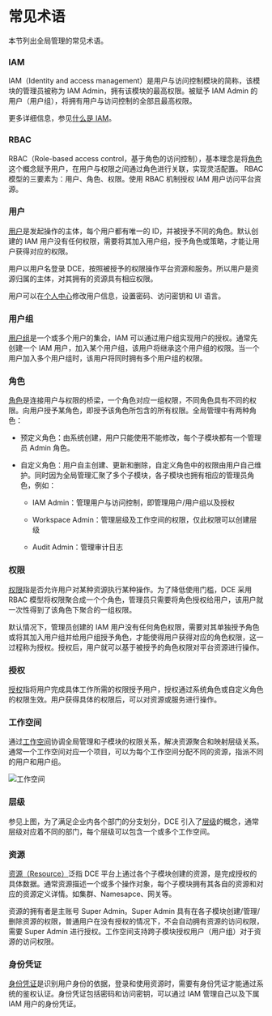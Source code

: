 # 常见术语

本节列出全局管理的常见术语。

### IAM

IAM（Identity and access management）是用户与访问控制模块的简称，该模块的管理员被称为 IAM Admin，拥有该模块的最高权限。被赋予 IAM Admin 的用户（用户组），将拥有用户与访问控制的全部且最高权限。

更多详细信息，参见[什么是 IAM](../04UserGuide/01UserandAccess/iam.md)。

### RBAC

RBAC（Role-based access control，基于角色的访问控制），基本理念是将[角色](../04UserGuide/01UserandAccess/Role.md)这个概念赋予用户，在用户与权限之间通过角色进行关联，实现灵活配置。
RBAC 模型的三要素为：用户、角色、权限。使用 RBAC 机制授权 IAM 用户访问平台资源。

### 用户

[用户](../04UserGuide/01UserandAccess/User.md)是发起操作的主体，每个用户都有唯一的 ID，并被授予不同的角色。默认创建的 IAM 用户没有任何权限，需要将其加入用户组，授予角色或策略，才能让用户获得对应的权限。

用户以用户名登录 DCE，按照被授予的权限操作平台资源和服务。所以用户是资源归属的主体，对其拥有的资源具有相应权限。

用户可以在[个人中心](../04UserGuide/06PersonalCenter/SecuritySetting.md)修改用户信息，设置密码、访问密钥和 UI 语言。

### 用户组

[用户组](../04UserGuide/01UserandAccess/Group.md)是一个或多个用户的集合，IAM 可以通过用户组实现用户的授权。通常先创建一个 IAM 用户，加入某个用户组，该用户将继承这个用户组的权限。当一个用户加入多个用户组时，该用户将同时拥有多个用户组的权限。

### 角色

[角色](../04UserGuide/01UserandAccess/Role.md)是连接用户与权限的桥梁，一个角色对应一组权限，不同角色具有不同的权限。向用户授予某角色，即授予该角色所包含的所有权限。全局管理中有两种角色：

- 预定义角色：由系统创建，用户只能使用不能修改，每个子模块都有一个管理员 Admin 角色。

- 自定义角色：用户自主创建、更新和删除，自定义角色中的权限由用户自己维护。同时因为全局管理汇聚了多个子模块，各子模块也拥有相应的管理员角色，例如：

    - IAM Admin：管理用户与访问控制，即管理用户/用户组以及授权

    - Workspace Admin：管理层级及工作空间的权限，仅此权限可以创建层级

    - Audit Admin：管理审计日志

### 权限

[权限](../04UserGuide/01UserandAccess/iam.md)指是否允许用户对某种资源执行某种操作。为了降低使用门槛，DCE 采用 RBAC 模型将权限聚合成一个个角色，管理员只需要将角色授权给用户，该用户就一次性得到了该角色下聚合的一组权限。

默认情况下，管理员创建的 IAM 用户没有任何角色权限，需要对其单独授予角色或将其加入用户组并给用户组授予角色，才能使得用户获得对应的角色权限，这一过程称为授权。授权后，用户就可以基于被授予的角色权限对平台资源进行操作。

### 授权

[授权](../04UserGuide/01UserandAccess/iam.md)指将用户完成具体工作所需的权限授予用户，授权通过系统角色或自定义角色的权限生效。用户获得具体的权限后，可以对资源或服务进行操作。

### 工作空间

通过[工作空间](../04UserGuide/02Workspace/Workspaces.md)协调全局管理和子模块的权限关系，解决资源聚合和映射层级关系。通常一个工作空间对应一个项目，可以为每个工作空间分配不同的资源，指派不同的用户和用户组。

![工作空间](../images/workspace.png)

### 层级

参见上图，为了满足企业内各个部门的分支划分，DCE 引入了[层级](../04UserGuide/02Workspace/ws-folder.md)的概念，通常层级对应着不同的部门，每个层级可以包含一个或多个工作空间。

### 资源

[资源（Resource）](../04UserGuide/02Workspace/Resources.md)泛指 DCE 平台上通过各个子模块创建的资源，是完成授权的具体数据。通常资源描述一个或多个操作对象，每个子模块拥有其各自的资源和对应的资源定义详情。如集群、Namesapce、网关等。

资源的拥有者是主账号 Super Admin。Super Admin 具有在各子模块创建/管理/删除资源的权限，普通用户在没有授权的情况下，不会自动拥有资源的访问权限，需要 Super Admin 进行授权。工作空间支持跨子模块授权用户（用户组）对于资源的访问权限。

### 身份凭证

[身份凭证](../04UserGuide/01UserandAccess/idprovider.md)是识别用户身份的依据，登录和使用资源时，需要有身份凭证才能通过系统的鉴权认证。身份凭证包括密码和访问密钥，可以通过 IAM 管理自己以及下属 IAM 用户的身份凭证。
